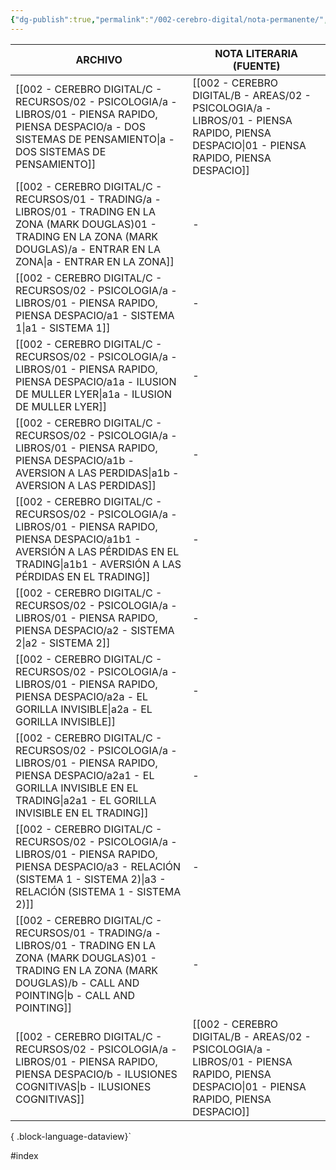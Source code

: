 ```yaml
---
{"dg-publish":true,"permalink":"/002-cerebro-digital/nota-permanente/","dgPassFrontmatter":true}
---
```



| ARCHIVO                                                                                                                                                                                             | NOTA LITERARIA (FUENTE)                                                                                                                    |
| --------------------------------------------------------------------------------------------------------------------------------------------------------------------------------------------------- | ------------------------------------------------------------------------------------------------------------------------------------------ |
| [[002 - CEREBRO DIGITAL/C - RECURSOS/02 - PSICOLOGIA/a - LIBROS/01 - PIENSA RAPIDO, PIENSA DESPACIO/a - DOS SISTEMAS DE PENSAMIENTO\|a - DOS SISTEMAS DE PENSAMIENTO]]                           | [[002 - CEREBRO DIGITAL/B - AREAS/02 - PSICOLOGIA/a - LIBROS/01 - PIENSA RAPIDO, PIENSA DESPACIO\|01 - PIENSA RAPIDO, PIENSA DESPACIO]] |
| [[002 - CEREBRO DIGITAL/C - RECURSOS/01 - TRADING/a - LIBROS/01 - TRADING EN LA ZONA (MARK DOUGLAS)01 - TRADING EN LA ZONA (MARK DOUGLAS)/a - ENTRAR EN LA ZONA\|a - ENTRAR EN LA ZONA]]         | \-                                                                                                                                         |
| [[002 - CEREBRO DIGITAL/C - RECURSOS/02 - PSICOLOGIA/a - LIBROS/01 - PIENSA RAPIDO, PIENSA DESPACIO/a1 - SISTEMA 1\|a1 - SISTEMA 1]]                                                             | \-                                                                                                                                         |
| [[002 - CEREBRO DIGITAL/C - RECURSOS/02 - PSICOLOGIA/a - LIBROS/01 - PIENSA RAPIDO, PIENSA DESPACIO/a1a - ILUSION DE MULLER LYER\|a1a - ILUSION DE MULLER LYER]]                                 | \-                                                                                                                                         |
| [[002 - CEREBRO DIGITAL/C - RECURSOS/02 - PSICOLOGIA/a - LIBROS/01 - PIENSA RAPIDO, PIENSA DESPACIO/a1b - AVERSION A LAS PERDIDAS\|a1b - AVERSION A LAS PERDIDAS]]                               | \-                                                                                                                                         |
| [[002 - CEREBRO DIGITAL/C - RECURSOS/02 - PSICOLOGIA/a - LIBROS/01 - PIENSA RAPIDO, PIENSA DESPACIO/a1b1 - AVERSIÓN A LAS PÉRDIDAS EN EL TRADING\|a1b1 - AVERSIÓN A LAS PÉRDIDAS EN EL TRADING]] | \-                                                                                                                                         |
| [[002 - CEREBRO DIGITAL/C - RECURSOS/02 - PSICOLOGIA/a - LIBROS/01 - PIENSA RAPIDO, PIENSA DESPACIO/a2 - SISTEMA 2\|a2 - SISTEMA 2]]                                                             | \-                                                                                                                                         |
| [[002 - CEREBRO DIGITAL/C - RECURSOS/02 - PSICOLOGIA/a - LIBROS/01 - PIENSA RAPIDO, PIENSA DESPACIO/a2a - EL GORILLA INVISIBLE\|a2a - EL GORILLA INVISIBLE]]                                     | \-                                                                                                                                         |
| [[002 - CEREBRO DIGITAL/C - RECURSOS/02 - PSICOLOGIA/a - LIBROS/01 - PIENSA RAPIDO, PIENSA DESPACIO/a2a1 - EL GORILLA INVISIBLE EN EL TRADING\|a2a1 - EL GORILLA INVISIBLE EN EL TRADING]]       | \-                                                                                                                                         |
| [[002 - CEREBRO DIGITAL/C - RECURSOS/02 - PSICOLOGIA/a - LIBROS/01 - PIENSA RAPIDO, PIENSA DESPACIO/a3 - RELACIÓN (SISTEMA 1 - SISTEMA 2)\|a3 - RELACIÓN (SISTEMA 1 - SISTEMA 2)]]               | \-                                                                                                                                         |
| [[002 - CEREBRO DIGITAL/C - RECURSOS/01 - TRADING/a - LIBROS/01 - TRADING EN LA ZONA (MARK DOUGLAS)01 - TRADING EN LA ZONA (MARK DOUGLAS)/b - CALL AND POINTING\|b - CALL AND POINTING]]         | \-                                                                                                                                         |
| [[002 - CEREBRO DIGITAL/C - RECURSOS/02 - PSICOLOGIA/a - LIBROS/01 - PIENSA RAPIDO, PIENSA DESPACIO/b - ILUSIONES COGNITIVAS\|b - ILUSIONES COGNITIVAS]]                                         | [[002 - CEREBRO DIGITAL/B - AREAS/02 - PSICOLOGIA/a - LIBROS/01 - PIENSA RAPIDO, PIENSA DESPACIO\|01 - PIENSA RAPIDO, PIENSA DESPACIO]] |

{ .block-language-dataview}`

#index